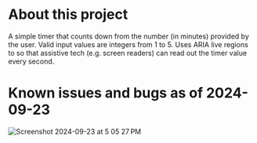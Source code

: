# About this project
A simple timer that counts down from the number (in minutes) provided by the user. Valid input values are integers from 1 to 5. Uses ARIA live regions to so that assistive tech (e.g. screen readers) can read out the timer value every second. 

# Known issues and bugs as of 2024-09-23

![Screenshot 2024-09-23 at 5 05 27 PM](https://github.com/user-attachments/assets/c664be31-1db8-4d12-96eb-61f762314d19)
